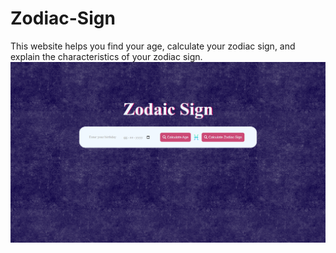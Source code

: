 # Zodiac-Sign
This website helps you find your age, calculate your zodiac sign, and explain the characteristics of your zodiac sign.
![zodiacsignphoto](./zodiac-sign/images/zodiacsign.png) 